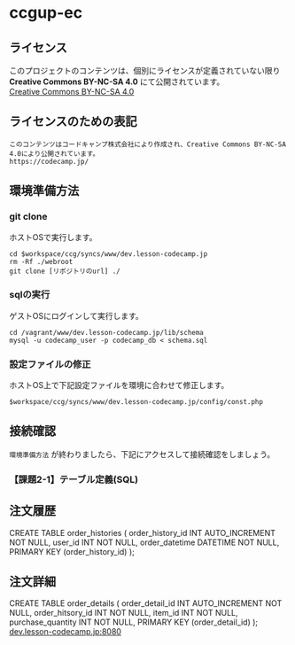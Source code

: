 # ccgup-ec

## ライセンス

このプロジェクトのコンテンツは、個別にライセンスが定義されていない限り **Creative Commons BY-NC-SA 4.0** にて公開されています。  
[Creative Commons BY-NC-SA 4.0](https://creativecommons.org/licenses/by-nc-sa/4.0/deed.ja)

## ライセンスのための表記

```
このコンテンツはコードキャンプ株式会社により作成され、Creative Commons BY-NC-SA 4.0により公開されています。
https://codecamp.jp/
```

## 環境準備方法

### git clone

ホストOSで実行します。

```
cd $workspace/ccg/syncs/www/dev.lesson-codecamp.jp
rm -Rf ./webroot
git clone [リポジトリのurl] ./
```

### sqlの実行

ゲストOSにログインして実行します。

```
cd /vagrant/www/dev.lesson-codecamp.jp/lib/schema
mysql -u codecamp_user -p codecamp_db < schema.sql
```

### 設定ファイルの修正

ホストOS上で下記設定ファイルを環境に合わせて修正します。

```
$workspace/ccg/syncs/www/dev.lesson-codecamp.jp/config/const.php
```

## 接続確認

`環境準備方法` が終わりましたら、下記にアクセスして接続確認をしましょう。

### 【課題2-1】テーブル定義(SQL)

## 注文履歴
CREATE TABLE order_histories (
	order_history_id INT AUTO_INCREMENT NOT NULL,
	user_id INT NOT NULL,
	order_datetime DATETIME NOT NULL,
	PRIMARY KEY (order_history_id)
	);

## 注文詳細
CREATE TABLE order_details (
	order_detail_id INT AUTO_INCREMENT NOT NULL,
	order_hitsory_id INT NOT NULL,
	item_id INT NOT NULL,
	purchase_quantity INT NOT NULL,
	PRIMARY KEY (order_detail_id)
	);
[dev.lesson-codecamp.jp:8080](http://dev.lesson-codecamp.jp:8080)
